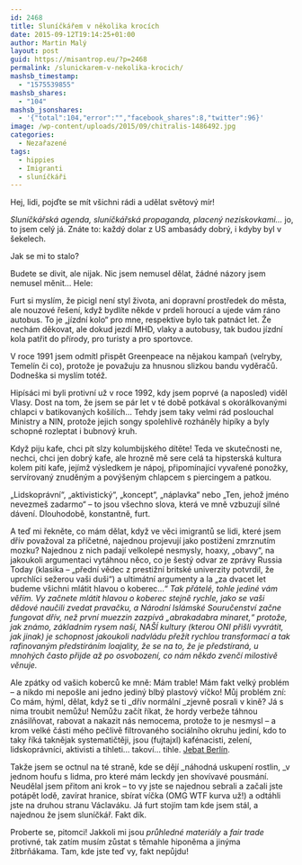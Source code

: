 ```yaml
---
id: 2468
title: Sluníčkářem v několika krocích
date: 2015-09-12T19:14:25+01:00
author: Martin Malý
layout: post
guid: https://misantrop.eu/?p=2468
permalink: /slunickarem-v-nekolika-krocich/
mashsb_timestamp:
  - "1575539855"
mashsb_shares:
  - "104"
mashsb_jsonshares:
  - '{"total":104,"error":"","facebook_shares":8,"twitter":96}'
image: /wp-content/uploads/2015/09/chitralis-1486492.jpg
categories:
  - Nezařazené
tags:
  - hippies
  - Imigranti
  - sluníčkáři
---
```

Hej, lidi, pojďte se mít všichni rádi a udělat světový mír!

<!--more-->

_Sluníčkářská agenda, sluníčkářská propaganda, placený neziskovkami&#8230;_ jo, to jsem celý já. Znáte to: každý dolar z US ambasády dobrý, i kdyby byl v šekelech.

Jak se mi to stalo?

Budete se divit, ale nijak. Nic jsem nemusel dělat, žádné názory jsem nemusel měnit&#8230; Hele:

Furt si myslím, že picigl není styl života, ani dopravní prostředek do města, ale nouzové řešení, když bydlíte někde v prdeli horoucí a ujede vám ráno autobus. To je &#8222;jízdní kolo&#8220; pro mne, respektive bylo tak patnáct let. Že nechám děkovat, ale dokud jezdí MHD, vlaky a autobusy, tak budou jízdní kola patřit do přírody, pro turisty a pro sportovce.

V roce 1991 jsem odmítl přispět Greenpeace na nějakou kampaň (velryby, Temelín či co), protože je považuju za hnusnou slizkou bandu vyděračů. Dodneška si myslím totéž.

Hipísáci mi byli protivní už v roce 1992, kdy jsem poprvé (a naposled) viděl Vlasy. Dost na tom, že jsem se pár let v té době potkával s okorálkovanými chlapci v batikovaných košilích&#8230; Tehdy jsem taky velmi rád poslouchal Ministry a NIN, protože jejich songy spolehlivě rozháněly hipíky a byly schopné rozleptat i bubnový kruh.

Když piju kafe, chci pít slzy kolumbijského dítěte! Teda ve skutečnosti ne, nechci, chci jen dobrý kafe, ale hrozně mě sere celá ta hipsterská kultura kolem pití kafe, jejímž výsledkem je nápoj, připomínající vyvařené ponožky, servírovaný znuděným a povýšeným chlapcem s piercingem a patkou.

&#8222;Lidskoprávní&#8220;, &#8222;aktivistický&#8220;, &#8222;koncept&#8220;, &#8222;náplavka&#8220; nebo &#8222;Ten, jehož jméno nevezmeš zadarmo&#8220; &#8211; to jsou všechno slova, která ve mně vzbuzují silné dávení. Dlouhodobě, konstantně, furt.

A teď mi řekněte, co mám dělat, když ve věci imigrantů se lidi, které jsem dřív považoval za příčetné, najednou projevují jako postižení zmrznutím mozku? Najednou z nich padají velkolepé nesmysly, hoaxy, &#8222;obavy&#8220;, na jakoukoli argumentaci vytáhnou něco, co je šestý odvar ze zprávy Russia Today (klasika &#8211; &#8222;přední vědec z prestižní britské univerzity potvrdil, že uprchlíci sežerou vaši duši&#8220;) a ultimátní argumenty a la &#8222;za dvacet let budeme všichni mlátit hlavou o koberec&#8230;&#8220; _Tak přátelé, tohle jediné vám věřím. Vy začnete mlátit hlavou o koberec stejně rychle, jako se vaši dědové naučili zvedat pravačku, a Národní Islámské Souručenství začne fungovat dřív, než první muezzin zazpívá &#8222;abrakadabra minaret,&#8220; protože, jak známo, základním rysem naší, NAŠÍ kultury (kterou ONI přišli vyvrátit, jak jinak) je schopnost jakoukoli nadvládu přežít rychlou transformací a tak rafinovaným předstíráním loajality, že se na to, že je předstíraná, u mnohých často přijde až po osvobození, co nám někdo zvenčí milostivě věnuje._

Ale zpátky od vašich koberců ke mně: Mám trable! Mám fakt velký problém &#8211; a nikdo mi nepošle ani jedno jediný blbý plastový víčko! Můj problém zní: Co mám, hýml, dělat, když se ti _dřív normální _zjevně posrali v kině? Já s nima troubit nemůžu! Nemůžu začít říkat, že hordy verbeže táhnou znásilňovat, rabovat a nakazit nás nemocema, protože to je nesmysl &#8211; a krom velké části mého pečlivě filtrovaného sociálního okruhu jediní, kdo to taky říká taknějak systematičtěji, jsou (fujtajxl) kafénacisti, zelení, lidskoprávníci, aktivisti a tihleti&#8230; takoví&#8230; tihle. [Jebat Berlín](https://kcc.misantrop.eu/2015/04/11/berlin/).

Takže jsem se octnul na té straně, kde se dějí _náhodná uskupení rostlin, _v jednom houfu s lidma, pro které mám leckdy jen shovívavé pousmání. Neudělal jsem přitom ani krok &#8211; to vy jste se najednou sebrali a začali jste potápět lodě, zavírat hranice, sbírat víčka (OMG WTF kurva už!) a odtáhli jste na druhou stranu Václaváku. Já furt stojím tam kde jsem stál, a najednou že jsem sluníčkář. Fakt dík.

Proberte se, pitomci! Jakkoli mi jsou _průhledné materiály_ a _fair trade_ protivné, tak zatím musím zůstat s těmahle hiponěma a jinýma žítbrňákama. Tam, kde jste teď vy, fakt nepůjdu!